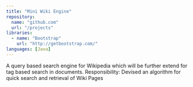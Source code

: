 ```yaml
---
title: "Mini Wiki Engine"
repository:
  name: "github.com"
  url: "/projects"
libraries:
  - name: "Bootstrap"
    url: "http://getbootstrap.com/"
languages: [Java]
---
```

A query based search engine for Wikipedia which will be further extend for tag based search in documents. Responsibility: Devised an algorithm for quick search and retrieval of Wiki Pages
